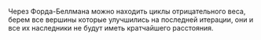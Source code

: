 
Через Форда-Беллмана можно находить циклы отрицательного веса, берем все вершины которые улучшились на последней итерации, они и все их наследники не будут иметь кратчайшего расстояния.
